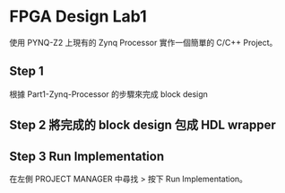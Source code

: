 # FPGA Design Lab1

使用 PYNQ-Z2 上現有的 Zynq Processor 實作一個簡單的 C/C++ Project。

## Step 1 
根據 Part1-Zynq-Processor 的步驟來完成 block design

## Step 2 將完成的 block design 包成 HDL wrapper


## Step 3 Run Implementation
在左側 PROJECT MANAGER 中尋找 > 按下 Run Implementation。
